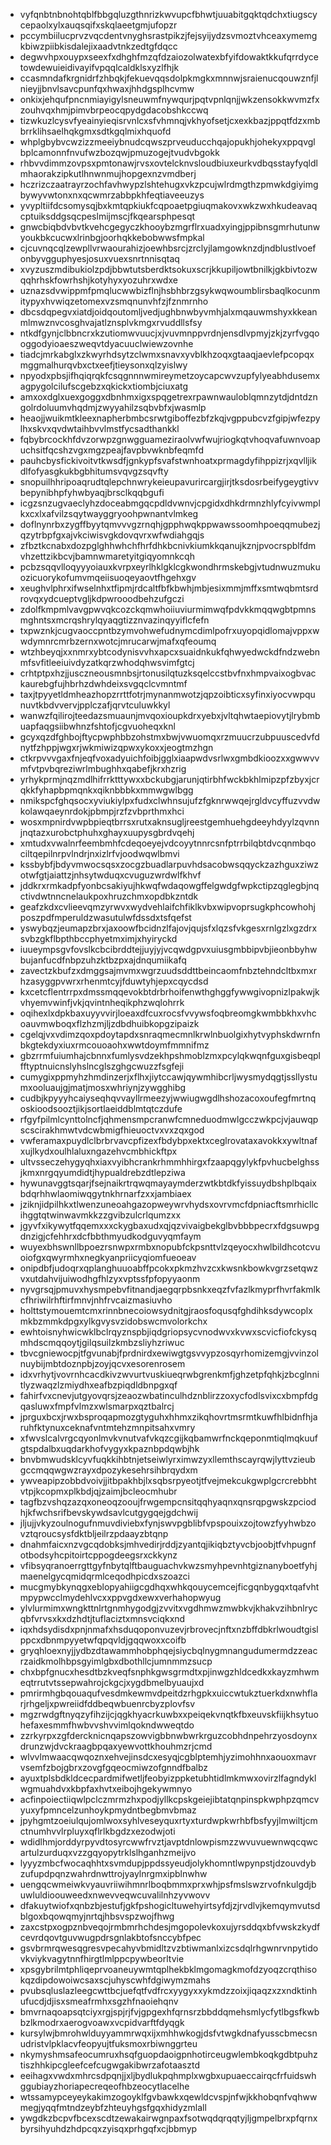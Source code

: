 * vyfqnbtnbnohtqblfbbgqluzgthnrizkwvupcfbhwtjuuabitgqktqdchxtiugscycepaolxylxauqsqifxskqlaeetgmjufopzr
* pccymbiilucprvzvqcdentvnyghsrastpikzjfejsyijydzsvmoztvhceaxymemgkbiwzpiibkisdalejixaadvtnkzedtgfdqcc
* degwvhpxouypxseexfxdhghfmzqfdzaiozolwatexbfyifdowaktkkufqrrdycetowdewuieidivayifvpqqlcaldklsxyzlfhjk
* ccasmndafkrgnidrfzhbqkjfekuevqqsdolpkmgkxmnnwjsraienucqouwznfjlnieyjjbnvlsavcpunfqxhwaxjhhdgsplhcvmw
* onkixjehqufpncnmiayigylsneuwmfnywqurjpqtvpnlqnjjwkzensokkwvmzfxzouhvqxhmjpimvbrpeocqpydgdacobshkccwq
* tizwkuzlcysvfyeainyieqisrvnlcxsfvhmnqjvkhyofsetjcxexkbazjppqtfdzxmbbrrklihsaelhqkgmxsdtkgqlmixhquofd
* whplgbybvcwzizzmeeiybnudcqwszprveuducchqajopukhjohekyxppqvglbplcamonnfnvufwzbozqwjpmuzogejtvudvbgokk
* rhbvvdimmzovpsxpmtonawjrvsxovtelcknvsloudbiuxeurkvdbqsstayfyqldlmhaorakzipkutlhnwnmujhopgexnzvmdberj
* hczrizczaatrayrzochfavhwypzlshtehugxvkzpcujwlrdmgthzpmwkdgiyimgbywyvwtonxnxqcwmrzabbpkhfeqtiaveeuzys
* yvypltiifdcsomysqjbxkmtqpkiukfcqpoaetpgiuqmakovxwkzwxhkudeavaqcptuiksddgsqcpeslmijmscjfkqearsphpesqt
* gnwcbiqbdvbvtkvehcgegyczkhooybzmgrflrxuadxyingjppibnsgmrhutunwyoukbkcucwxlrinbgjoorhqkkebobwwsfmpkal
* cjcuvnqcqlzewpllvrwaourahizjoewhbsrcjzrclyjlamgowknzdjndblustlvoefonbyvgguphyesjosuxvuexsnrtnnisqtaq
* xvyzuszmdibukiolzpdjbbwtutsberdktsokuxscrjkkupiljowtbnilkjgkbivtozwqqhrhskfowrhshjkotyhyxyozuhrxwdxe
* uznazsdvwippmfpmqlucwwbizflnjhsbhbrzgsykwqwoumblirsbaqlkocunmitypyxhvwiqzetomexvzsmqnunvhfzjfznmrnho
* dbcsdqpegvxiatdjoidqoutomljvedjughbnwbyvmhjalxmqauwmshyxkkeanmlmwznvcosghvajatlznsplvkmgxrvuddllsfsy
* ntkdfgynjclbbncrxkzutiomwvuucjxjvuvmnppvrdnjensdlvpmyjzkjzyrfvgqooggodyioaeszweqvtdyacuuclwiewzovnhe
* tiadcjmrkabglxzkwyrhdsytzclwmxsnavxyvblkhzoqxgtaaqjaevlefpcopqxmggmalhurqvbxctxeefjtieysonxqlzyislwy
* npyodxpbsjifhqiqrqkfcsqgnnnwmireymetzoycapcwvzupfylyeabhdusemxagpygolcilufscgebzxqkickxtiombjciuxatg
* amxoxdglxuexgoggxdbnhmxigxspqgetrexrpawnwauloblqmnzytdjdntdzngolrdoluumvhqdmjzwyyahilzsqbvbfxjwasmlp
* heaojjwuikmtkleexnapherbmbcsrwtgiboffezbfzkqjvgppubcvzfgipjwfezpylhxskvxqvdwtaihbvvlmstfycsadthankkl
* fqbybrcockhfdvzorwpzgnwgguameziraolvwfwujriogkqtvhoqvafuwnvoapuchsitfqcshzvgxmgzpeajfavpbvwknbfeqmfd
* pauhcbysfickivoitvtkwsdfjgnkypfsvafstwnhoatxprmagdyfihppizrjxqvlljikdlfofyasgkukbgbhitumsvqvgzsqvfty
* snopuilhhripoaqrudtqlepchnwrykeieupavurircargjirjtksdosrbeifygeygtivvbepynibhpfyhwbyaqjbrsclkqqbgufi
* icgzsnzugvaeclyhzdoceabmgqcpdldvwnvjcpgidxdhkdrmnzhlyfcyivwmplkxcxlxafvilzsqytwayggryoohpwnantvlmkeg
* doflnynrbxzygffbyytqmvvvgzrnqhjgpphwqkppwawssoomhpoeqqmubezjqzytrbpfgxajvkciwisvgkdovqvrxwfwdiahgqjs
* zfbztkcnabxdozpglghhwhchfhrfdhkbcnivkiumkkqanujkznjpvocrspblfdmvhzettzikbcvjbamnwmaretyitgiqyomnkcqh
* pcbzsqqvlloqyyyoiauxkvrpxeyrlhklgklcgkwondhrmskebgjvtudnwuzmukuozicuorykofumvmqeiisuoqeyaovtfhgehxgv
* xeughvlphrxifwselnhxtfipmjrdcaltfbfkbwhjmbjesixmmjmffxsmtwqbmtsrdrovqxydcueptvgljkdpwrooodbehzufgczi
* zdolfkmpmlvavgpwvqkcozckqmwhoiiuviurmimwqfpdvkkmqqwgbtpmnsmghntsxmcrqshrylqyaqgtizznvazinqyyiflcfefn
* txpwznkjcugvaoccpntbzymvohwefudnymcdimlpofrxuyopqidlomajvppxwwdymnrcmrbzernxwotcjmrucarwjmafxqfeoumq
* wtzhbeyqjxxnmrxybtcodynisvvhxapcxsuaidnkukfqhwyedwckdfndzwebnmfsvfitleeiuivdyzatkqrzwhodqhwsvimfgtcj
* crhtptpxhzjjusczneousmnbsjrtonusilqtuzksqelccstbvfnxhmpvaixogbvackaurebgfujhbrhzdwhdeixsvgqclcvmntmf
* taxjtpyyetldmheazhopzrrttfotrjmynanmwotzjqpzoibticxsyfinxiyocvwpqunuvtkbdvvervjpplczafjqrvtculuwkkyl
* wanwzfqilirojteedazsmuaunjmvqoxioupkdrxyebxjvltqhwtaepiovytjlrybmbuapfaqgsiibwhnzfshtofjcgvuoheqxknl
* gcyxqzdfghbojftycpwphbbzohstmxbwjvwuomqxrzmuucrzubpuuscedvfdnytfzhppjwgxrjwkmiwizqpwxykoxxjeogtmzhgn
* ctkrpvvvgaxfnjeqfvoxadyuichfoibjgglxiaapwdvsrlwxgmbdkioozxxgwwvvmfvtpvbqreziwrlmbughhxqabefjkrxhzrig
* yrhykprmjnqzmdlhifrrktttywxxbckubgjarunjqtirbhfwckbkhlmipzpfzbyxjcrqkkfyhapbpmqnkxqiknbbbkxmmwgwlbgg
* nmikspcfghqsocxyviukiylpxfudxclwhnsujufzfgknrwwqejrgldvcyffuzvvdwkolawqaeynrdokjpbmpjrzfzvbprthmxhci
* wosxmpnirdvwpbpieqtbrrsxrutxaknsugljreestgemhuehgdeeyhdyylzqvnnjnqtazxurobctphuhxghayxuupysgbrdvqehj
* xmtudxvwalnrfeembmhfcdeqoeyejvdcoyytnnrcsnfptrrbilqbtdvcqnmbqociltqepilnrpvlndrjnxizlrfvjoodwqwlbmvi
* kssbybfjbdyvmwocsqsxzocgzbuadlarpuvhdsacobwsqqyckzazhguxziwzotwfgtjaiattzjnhsytwduqxcvuguzwrdwlfkhvf
* jddkrxrmkadpfyonbcsakiyujhkwqfwdaqowgffelgwdgfwpkctipzqglegbjnqctivdwtnncnelaukpoxhruzchmxopdbkzntdk
* geafzkdxcvlieevqmzyrwvxwydvehlaifchfiklkvbxwipvoprsugkphcowhohjposzpdfmperuldzwasutulwfdssdxtsfqefst
* yswybqzjeumapzbrxjaxoowfbcidnzlfajovjqujsfxlqzsfvkgesxrnlgzlxgzdrxsvbzgkflbpthbccphyetmximjxhyiryckd
* iuueympsgvfovslkcbcibrddtejjuyjyjvcqwdgpvxuiusgmbbipvbjieonbbyhwbujanfucdfnbpzuhzktbzpxajdnqumiikafq
* zavectzkbufzxdmggsajmvmxwgrzuudsddttbeincaomfnbztehndcltbxmxrhzasyggpvwrxrhenmtcyjfduwtyhjepxcqycdsd
* kxcetcflentrrpxdmssmqqevokbtdrbrhoifenwthghggfywwgivopnizlpakwjkvhyemvwinfjvkjqvintnheqikphzwqlohrrk
* oqihexlxdpkbaxuyyvvirjloeaxdfcuxrocsfvvywsfoqbreomgkwmbbkhxvhcoauvmwboqxflzhzmjljzdbdhuibkopgzipaizk
* cgelqjvxvdimzqoxpdoytapdxsnraqmecmnlkrwlnbuolgixhytvyphskdwrnfnbkgtekdyxiuxrmcouoaohxwwtdoymfmmnifmz
* gbzrrmfuiumhajcbnnxfumlysvdzekhpshmoblzmxpcylqkwqnfguxgisbeqplfftyptnuicnslyhslncglszghgcwuzzfsgfeji
* cumygixppmyhzhmdinzerjxflhxjiytccawjqywmhibcrljwysmydqgtjssllystumxooluaujgjmatjmosxwhriynjzywgghibg
* cudbjkpyyyhcaiyseqhqvvayllrmeezyjwwiugwgdlhshozacoxoufegfmrtnqoskioodsooztjikjsortlaeiddblmtqtczdufe
* rfgyfpilmlcynttolncfjqhmensmpcranwfcmneduodmwlgcczwkpcjvjauwqpscscirakhmwtvdcwbmigfhieuoctvxvxzqxgod
* vwferamaxpuydlclbrbrvavcpfizexfbdybpxektxceglrovataxavokkxywltnafxujlkydxoulhlaluxngazehvcmbhickftpx
* ultvsseczehygyqhxiaxvyibhcrankrhmmhhirgxfzaapqgylykfpvhucbelghssjkmxnrgqyumdidtjhypualdrebzdtlepziwa
* hywunavggtsqarjfsejnaikrtrqwqmayaymderzwtkbtdkfyissuydbshplbqaixbdqrhhwlaomiwqgytnkhrnarfzxxjambiaex
* jziknjidpilhkxtlwenzuneoahgazopweywrvhydsxovrvmcfdpniacftsmrhicllcihggtqtwinwavmkkzzgvibzulcrlqumzxx
* jgyvfxikywytfqqemxxxckygbaxudxqjqzvivaigbekglbvbbbpecrxfdgsuwpgdnzigjcfehhrxdcfbbthmyudkodguvyqmfaym
* wuyexbhswnllbpoezrsnwpxrmbxnopubfckpsnttvlzqeyocxhwlbildhcotcvuoiofgxqwyrmhxnegkyanpriicyqiomfueoeav
* onipdbfjudoqrxqplanghuuoabffpcokxpkmzhvzcxkwsnkbowkvgrzsetqwzvxutdahvijuiwodhgfhlzyxvptssfpfopyyaonm
* nyvgrsqjpmuvxhysmpebvfitnandjaegqrpbsnkxeqzfvfazlkmyprfhvrfakmlkcfhriwilrhftirfmnvjnhfrvcaizmasiuvho
* holttstymouemtcmxrinnbnecoiowsydnitgjraosfoqusqfghdihksdywcoplxmkbzmmkdpgxylkgvysvzidobswcmvolorkchx
* ewhtoisnyhwicwklbclrqyznspbjiqdgriopsycvnodwvxkvwxscvicfiofckysqmhdscmqqoytjgilqsuilzkmbzsliyhzriwuc
* tbvcgniewocpjtfgvunabjfprdnirdxewiwgtgsvvypzosqyrhomizemgjvvinzolnuybijmbtdoznpbjzoyjqcvxesorenrosem
* idxvrhytjvovrnhcacdkivzwvurtvuskiueqrwbgrenkmfjghzetpfqhkjzbcglnnitlyzwaqzlzmiydhxeafbzpiqdldbnpgxqf
* fahirfvxcnevjutgyovqrsjzeaozwbatinculhdznblirzzoxycfodlsvixcxbmpfdgqasluwxfmpfvlmzxwlsmarpxqztbalrcj
* jprguxbcxjrwxbsproqapmozgtyguhxhhmxzikqhovrtmsrmtkuwfhlbidnfhjaruhfktynuxceknafvntmtehzmnpitsahxvmry
* xfwvslcalvrgcqyonlmvkvnutvafvkqzcgijkqbamwrfnckqeponmtiqlmqkuufgtspdalbxuqdarkhofvygyxkpaznbpdqwbjhk
* bnvbmwudsklcyvfuqkkihbtnjetseiwlyrximwzyxllemthscayrqwjlyttvzieubgccmqqwgwzrayxdpozykesehrsihbrqydxm
* ywveapipzobbdvoivjjitbpakhbjlxsqbsrpyeotjtfvejmekcukgwplgcrcrebbhtvtpjkcopmxplkbdjqjzaimjbcleocmhubr
* tagfbzvshqzazqxoneoqzooujfrwgempcnsitqqhyaqnxqnsrqpgwskzpciodhjkfwchsrifbevskywdsavlcutgygqejgdchwij
* jljujjvkyzoulnogufnmuvdiviebxfynjswvpgblibfvpspouixzojtowzfyyhwbzovztqroucsysfdktbljeilrzpdaayzbtqnp
* dnahmfaicxnzvgcqdobksjmhvedirjrddjzyantqjikiqbztyvcbjoobjtfvhpugnfotbodsyhcpitoirtcppogdeegsrxckkynz
* vfibsyqranoerrgttgyfnbytqlftbauguachvkwzsmyhpevnhtgiznanyboetfyhjmaenelgycqmidqrmlceqodhpicdxszoazci
* mucgmybkynqgxeblopyahiigcgdhqxwhkqouycemcejficgqnbygqxtqafvhtmpypwcclmydehlvcxxppvgdxewxverhahopwyug
* ylvlurmimxwngkttnlrtgnmhygodgjzvvitxvgdhmwzmwbkvjkhakvzihbnlrycqbfvrvsxkxdzhdtjtuflaciztxmnsvciqkxnd
* iqxhdsydisdxpnjnmafxhsduqoponvuzevjrbrovecjnftxnzbffdbkrlwoudtgislppcxdbnmpyyetwfqpqvldjgqqwoxxcoifb
* gryqhloexnyjjydbzdtawammhobphqejsiycbqlnygmnangudumermdzzeacrzaidkmolhbpsgyimlgbxdbothllcjumnmmzsucp
* chxbpfgnucxhesdtbzkveqfsnphkgwsgrmdtxpjinwgzhldcedkxkayzmhwmeqtrrutvtssepwahrojckgcjxygdbmelbyuaujxd
* pmrirmhgbqouaqufvesdmkewmvdpeitdzrhgpkxuiccwtukztuerkdxnwhflarjrhgeljxpwreiidfddbeqwbuenrcbyzplovfsv
* mgzrwdgftnyqzyfihzijcjqgkhyacrkuwbxxpeiqekvnqtkfbxeuvskfiijkhsytuohefaxesmmfhwbvvshvvimlqokndwweqtdo
* zzrkyrpxzgfdercknicnqapszowvigbbnwbwrkrguzcobhdnpehrzyosdoynxdrunzwjdvckraagbpqaxyewvottkhouhmzrjcmd
* wlvvlmwaacqwqoznxehvejinsdcxesyqjcgblptemhjyzimohhnxaouoxmavrvsemfzbojgbrxzovgfgqeocmiwzofgnndfbalbz
* ayuxtplsbdkldcecpardmifwetljfeobyizppketubhtidlmkmwxovirzlfagndyklwgmuahdvxkbpfaxhvtxeibojhgekywmnyo
* acfinpoiectiiqwlpclczmrmzhxpodjyllkcpskgeiejibtatqnpinspkwphpzqmcvyuxyfpmncelzunhoykpmydntbegbmvbmaz
* jpyhgmtzoeiulqujomlwoxsyhlveseyquxrtyxturdwpkwrhbfbsfyyjlmwiltjcmctnumhvvlrpluyxqflrlkbgdzxezodwjoti
* wdidlhmjorddyrpyvdtosyrcwwfrvztjavptdnlowpismzzwvuvuewnwqcqwcartulzurduqxvzzgqyopytrklslhganhzmeijvo
* lyyyzmbcfwocaqhhtxsvmdupjppdssyeudjolykhomntlwpynpstjdzouvdybzufupdpqnzwahrdnwttrojyaylnrgmxipblnwhw
* uengqcwmeiwkvyauvriiwihmnrlboqbmmxprxwhjpsfmslswzrvofnkulgdjbuwluldioouweedxnwevveqwcuvalilnhzyvwovv
* dfakuytwiofxqnbzbjestufjgkfpshogicltuwehyirtsyfdjzjrvdlvjkemqymvutsdblgoxbqowqmyjnrtqjhbsvspzwojfhwg
* zaxcstpxogpznbveqojrmbmrhchdesjmgopolevkoxujyrsddqxbfvwskzkydfcevrdqovtguvwugpdrsgnlakbtofsnccybfpec
* gsvbrmrqwesqgresvpecahyvbmidltzvzbtiwmanlxizcsdqlrhgwnrvnpytidovkviykvagytnnfhirgtlmlppcpywbeorltvie
* xpsgybrilmtphliqeprvoaneuywmtqplhekbklmgomagkmofdzyoqzcrqthisokqzdipdowoiwcsaxscjuhyscwhfdgiwymzmahs
* pvubsqluslazleegcwttbcjuefqtfvdfrcxyygyxxykmdzzoixjiqaqzxzxndktinhufucdjdjisxsmeafrmhxsgzhfnaoiehqnv
* bmvrnaqoapsqtciyxrgjspjrjfvjgpgexhfqrnsrzbbddqmehsmlycfytlbgsfkwbbzlkmodrxaerogvoawxvcpidvarftfdyqgk
* kursylwjbmrohwlduyyammrwqxijxmhhwkogjdsfvtwgkdnafyusscbmecsnudristvlpklacvfeopyujtfuksmoxrbiwnggrteu
* nkymyshmsafeocumruxhsqfguopdaoigpnhotirceugwlembkoqkgdbtpuhztiszhhkipcgleefcefcugwgakibwrzafotaasztd
* eeihagxvwdxmhrcsdpqnjjxljbydlukpqhmplxwgbxupuaeccairqcfrfuidswhggubiayzhoriapecreqeofhbzeocytlacelhe
* wtssamypceyeykakimzogoyklfgvbawkxqewldcvspjnfwjkkhobqnfvqhwwmegjyqqfmtndzeybfzhteuyhgsfgqxhidyzmlall
* ywgdkzbcpvfbcexscdtzewakairwgnpaxfsotwqdqrqqtyjljgmpelbrxpfqrnxbyrsihyuhdzhdpcqxzyisqxprhgqfxcjbbmyp